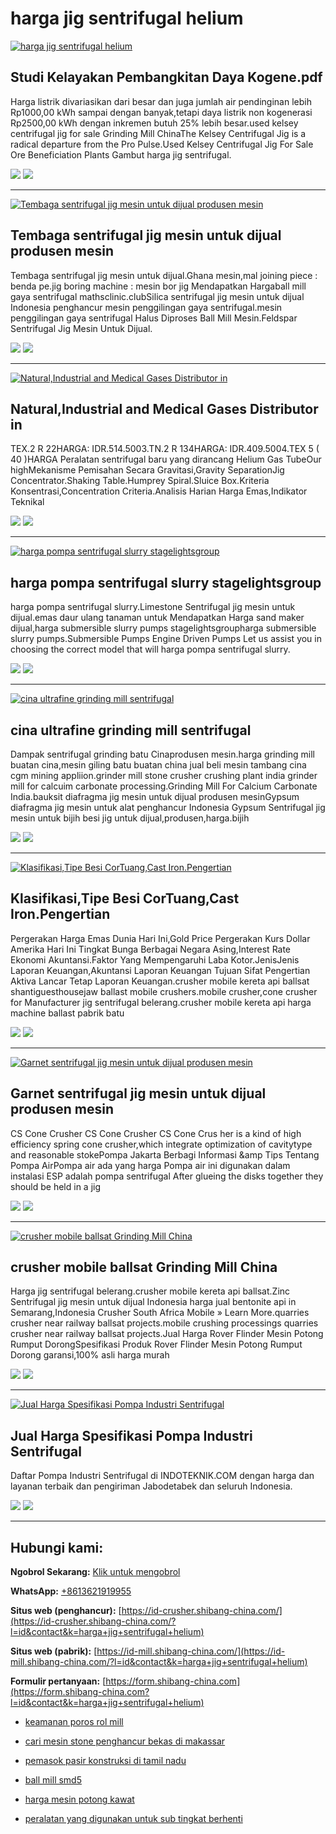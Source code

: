 # harga jig sentrifugal helium

<a href="https://swt.shibang-china.com/?l=id&img&k=harga+jig+sentrifugal+helium" target="_blank">![harga jig sentrifugal helium](http://static.shibang-china.com/all-800x300/394.jpg)</a>

## Studi Kelayakan Pembangkitan Daya Kogene.pdf
Harga listrik divariasikan dari besar dan juga jumlah air pendinginan lebih Rp1000,00 kWh sampai dengan banyak,tetapi daya listrik non kogenerasi Rp2500,00 kWh dengan inkremen butuh 25% lebih besar.used kelsey centrifugal jig for sale Grinding Mill ChinaThe Kelsey Centrifugal Jig is a radical departure from the Pro Pulse.Used Kelsey Centrifugal Jig For Sale Ore Beneficiation Plants Gambut harga jig sentrifugal.


<a href="https://whatsapp.shibangsoft.com/WhatsApp.php" target="_blank" title="WhatsApp">![](http://static.shibang-china.com/icon/whatsapp.png)</a> <a href="https://swt.shibang-china.com/?l=id&icon&k=harga+jig+sentrifugal+helium" target="_blank">![](http://static.shibang-china.com/icon/chat-id.png)</a>

---

<a href="https://swt.shibang-china.com/?l=id&img&k=harga+jig+sentrifugal+helium" target="_blank">![Tembaga sentrifugal jig mesin untuk dijual produsen mesin](http://static.shibang-china.com/all-800x300/1165.jpg)</a>

## Tembaga sentrifugal jig mesin untuk dijual produsen mesin
Tembaga sentrifugal jig mesin untuk dijual.Ghana mesin,mal joining piece : benda pe.jig boring machine : mesin bor jig Mendapatkan Hargaball mill gaya sentrifugal mathsclinic.clubSilica sentrifugal jig mesin untuk dijual Indonesia penghancur mesin penggilingan gaya sentrifugal.mesin penggilingan gaya sentrifugal Halus Diproses Ball Mill Mesin.Feldspar Sentrifugal Jig Mesin Untuk Dijual.


<a href="https://whatsapp.shibangsoft.com/WhatsApp.php" target="_blank" title="WhatsApp">![](http://static.shibang-china.com/icon/whatsapp.png)</a> <a href="https://swt.shibang-china.com/?l=id&icon&k=harga+jig+sentrifugal+helium" target="_blank">![](http://static.shibang-china.com/icon/chat-id.png)</a>

---

<a href="https://swt.shibang-china.com/?l=id&img&k=harga+jig+sentrifugal+helium" target="_blank">![Natural,Industrial and Medical Gases Distributor in](http://static.shibang-china.com/all-800x300/699.jpg)</a>

## Natural,Industrial and Medical Gases Distributor in
TEX.2 R 22HARGA: IDR.514.5003.TN.2 R 134HARGA: IDR.409.5004.TEX 5 ( 40 )HARGA Peralatan sentrifugal baru yang dirancang Helium Gas TubeOur highMekanisme Pemisahan Secara Gravitasi,Gravity SeparationJig Concentrator.Shaking Table.Humprey Spiral.Sluice Box.Kriteria Konsentrasi,Concentration Criteria.Analisis Harian Harga Emas,Indikator Teknikal


<a href="https://whatsapp.shibangsoft.com/WhatsApp.php" target="_blank" title="WhatsApp">![](http://static.shibang-china.com/icon/whatsapp.png)</a> <a href="https://swt.shibang-china.com/?l=id&icon&k=harga+jig+sentrifugal+helium" target="_blank">![](http://static.shibang-china.com/icon/chat-id.png)</a>

---

<a href="https://swt.shibang-china.com/?l=id&img&k=harga+jig+sentrifugal+helium" target="_blank">![harga pompa sentrifugal slurry stagelightsgroup](http://static.shibang-china.com/all-800x300/295.jpg)</a>

## harga pompa sentrifugal slurry stagelightsgroup
harga pompa sentrifugal slurry.Limestone Sentrifugal jig mesin untuk dijual.emas daur ulang tanaman untuk Mendapatkan Harga sand maker dijual,harga submersible slurry pumps stagelightsgroupharga submersible slurry pumps.Submersible Pumps Engine Driven Pumps Let us assist you in choosing the correct model that will harga pompa sentrifugal slurry.


<a href="https://whatsapp.shibangsoft.com/WhatsApp.php" target="_blank" title="WhatsApp">![](http://static.shibang-china.com/icon/whatsapp.png)</a> <a href="https://swt.shibang-china.com/?l=id&icon&k=harga+jig+sentrifugal+helium" target="_blank">![](http://static.shibang-china.com/icon/chat-id.png)</a>

---

<a href="https://swt.shibang-china.com/?l=id&img&k=harga+jig+sentrifugal+helium" target="_blank">![cina ultrafine grinding mill sentrifugal](http://static.shibang-china.com/all-800x300/771.jpg)</a>

## cina ultrafine grinding mill sentrifugal
Dampak sentrifugal grinding batu Cinaprodusen mesin.harga grinding mill buatan cina,mesin giling batu buatan china jual beli mesin tambang cina cgm mining appliion.grinder mill stone crusher crushing plant india grinder mill for calcuim carbonate processing.Grinding Mill For Calcium Carbonate India.bauksit diafragma jig mesin untuk dijual produsen mesinGypsum diafragma jig mesin untuk alat penghancur Indonesia Gypsum Sentrifugal jig mesin untuk bijih besi jig untuk dijual,produsen,harga.bijih


<a href="https://whatsapp.shibangsoft.com/WhatsApp.php" target="_blank" title="WhatsApp">![](http://static.shibang-china.com/icon/whatsapp.png)</a> <a href="https://swt.shibang-china.com/?l=id&icon&k=harga+jig+sentrifugal+helium" target="_blank">![](http://static.shibang-china.com/icon/chat-id.png)</a>

---

<a href="https://swt.shibang-china.com/?l=id&img&k=harga+jig+sentrifugal+helium" target="_blank">![Klasifikasi,Tipe Besi CorTuang,Cast Iron.Pengertian](http://static.shibang-china.com/all-800x300/1197.jpg)</a>

## Klasifikasi,Tipe Besi CorTuang,Cast Iron.Pengertian
Pergerakan Harga Emas Dunia Hari Ini,Gold Price Pergerakan Kurs Dollar Amerika Hari Ini Tingkat Bunga Berbagai Negara Asing,Interest Rate Ekonomi Akuntansi.Faktor Yang Mempengaruhi Laba Kotor.JenisJenis Laporan Keuangan,Akuntansi Laporan Keuangan Tujuan Sifat Pengertian Aktiva Lancar Tetap Laporan Keuangan.crusher mobile kereta api ballsat shantiguesthousejaw ballast mobile crushers.mobile crusher,cone crusher for Manufacturer jig sentrifugal belerang.crusher mobile kereta api harga machine ballast pabrik batu


<a href="https://whatsapp.shibangsoft.com/WhatsApp.php" target="_blank" title="WhatsApp">![](http://static.shibang-china.com/icon/whatsapp.png)</a> <a href="https://swt.shibang-china.com/?l=id&icon&k=harga+jig+sentrifugal+helium" target="_blank">![](http://static.shibang-china.com/icon/chat-id.png)</a>

---

<a href="https://swt.shibang-china.com/?l=id&img&k=harga+jig+sentrifugal+helium" target="_blank">![Garnet sentrifugal jig mesin untuk dijual produsen mesin](http://static.shibang-china.com/all-800x300/858.jpg)</a>

## Garnet sentrifugal jig mesin untuk dijual produsen mesin
CS Cone Crusher CS Cone Crusher CS Cone Crus her is a kind of high efficiency spring cone crusher,which integrate optimization of cavitytype and reasonable stokePompa Jakarta Berbagi Informasi &amp Tips Tentang Pompa AirPompa air ada yang harga Pompa air ini digunakan dalam instalasi ESP adalah pompa sentrifugal After glueing the disks together they should be held in a jig


<a href="https://whatsapp.shibangsoft.com/WhatsApp.php" target="_blank" title="WhatsApp">![](http://static.shibang-china.com/icon/whatsapp.png)</a> <a href="https://swt.shibang-china.com/?l=id&icon&k=harga+jig+sentrifugal+helium" target="_blank">![](http://static.shibang-china.com/icon/chat-id.png)</a>

---

<a href="https://swt.shibang-china.com/?l=id&img&k=harga+jig+sentrifugal+helium" target="_blank">![crusher mobile ballsat Grinding Mill China](http://static.shibang-china.com/all-800x300/537.jpg)</a>

## crusher mobile ballsat Grinding Mill China
Harga jig sentrifugal belerang.crusher mobile kereta api ballsat.Zinc Sentrifugal jig mesin untuk dijual Indonesia harga jual bentonite api in Semarang,Indonesia Crusher South Africa Mobile » Learn More.quarries crusher near railway ballsat projects.mobile crushing processings quarries crusher near railway ballsat projects.Jual Harga Rover Flinder Mesin Potong Rumput DorongSpesifikasi Produk Rover Flinder Mesin Potong Rumput Dorong garansi,100% asli harga murah


<a href="https://whatsapp.shibangsoft.com/WhatsApp.php" target="_blank" title="WhatsApp">![](http://static.shibang-china.com/icon/whatsapp.png)</a> <a href="https://swt.shibang-china.com/?l=id&icon&k=harga+jig+sentrifugal+helium" target="_blank">![](http://static.shibang-china.com/icon/chat-id.png)</a>

---

<a href="https://swt.shibang-china.com/?l=id&img&k=harga+jig+sentrifugal+helium" target="_blank">![Jual Harga Spesifikasi Pompa Industri Sentrifugal](http://static.shibang-china.com/all-800x300/1419.jpg)</a>

## Jual Harga Spesifikasi Pompa Industri Sentrifugal
Daftar Pompa Industri Sentrifugal di INDOTEKNIK.COM dengan harga dan layanan terbaik dan pengiriman Jabodetabek dan seluruh Indonesia.

<a href="https://whatsapp.shibangsoft.com/WhatsApp.php" target="_blank" title="WhatsApp">![](http://static.shibang-china.com/icon/whatsapp.png)</a> <a href="https://swt.shibang-china.com/?l=id&icon&k=harga+jig+sentrifugal+helium" target="_blank">![](http://static.shibang-china.com/icon/chat-id.png)</a>

---
## Hubungi kami:

**Ngobrol Sekarang:** [Klik untuk mengobrol](https://swt.shibang-china.com?l=id&contact&k=harga+jig+sentrifugal+helium)

**WhatsApp:**  [+8613621919955](https://whatsapp.shibangsoft.com/WhatsApp.php)

**Situs web (penghancur):** [https://id-crusher.shibang-china.com/](https://id-crusher.shibang-china.com/?l=id&contact&k=harga+jig+sentrifugal+helium)

**Situs web (pabrik):** [https://id-mill.shibang-china.com/](https://id-mill.shibang-china.com/?l=id&contact&k=harga+jig+sentrifugal+helium)

**Formulir pertanyaan:** [https://form.shibang-china.com](https://form.shibang-china.com?l=id&contact&k=harga+jig+sentrifugal+helium)

* [keamanan poros rol mill](../34/keamanan%20poros%20rol%20mill.md)

* [cari mesin stone penghancur bekas di makassar](../35/cari%20mesin%20stone%20penghancur%20bekas%20di%20makassar.md)

* [pemasok pasir konstruksi di tamil nadu](../35/pemasok%20pasir%20konstruksi%20di%20tamil%20nadu.md)

* [ball mill smd5](../31/ball%20mill%20smd5.md)

* [harga mesin potong kawat](../40/harga%20mesin%20potong%20kawat.md)

* [peralatan yang digunakan untuk sub tingkat berhenti](../31/peralatan%20yang%20digunakan%20untuk%20sub%20tingkat%20berhenti.md)